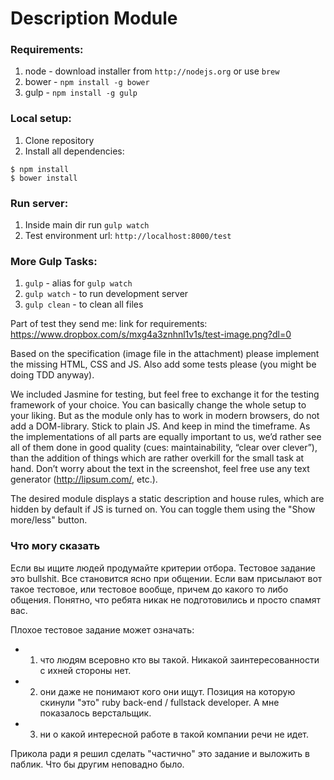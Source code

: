 # Description Module

### Requirements:
1. node - download installer from `http://nodejs.org` or use `brew`
2. bower - `npm install -g bower`
3. gulp - `npm install -g gulp`

### Local setup:
1. Clone repository
2. Install all dependencies:

```
$ npm install
$ bower install
```

### Run server:
1. Inside main dir run `gulp watch`
2. Test environment url: `http://localhost:8000/test`

### More Gulp Tasks:

1. `gulp` - alias for `gulp watch`
2. `gulp watch` - to run development server
3. `gulp clean` - to clean all files

Part of test they send me:
link for requirements: https://www.dropbox.com/s/mxg4a3znhnl1v1s/test-image.png?dl=0

Based on the specification (image file in the attachment) please implement the missing HTML, CSS and JS. Also add some tests please (you might be doing TDD anyway).

We included Jasmine for testing, but feel free to exchange it for the testing framework of your choice. You can basically change the whole setup to your liking. But as the module only has to work in modern browsers, do not add a DOM-library. Stick to plain JS. And keep in mind the timeframe. As the implementations of all parts are equally important to us, we’d rather see all of them done in good quality (cues: maintainability, “clear over clever”), than the addition of things which are rather overkill for the small task at hand. Don’t worry about the text in the screenshot, feel free use any text generator (http://lipsum.com/, etc.). 

The desired module displays a static description and house rules, which are hidden by default if JS is turned on. You can toggle them using the "Show more/less" button.

### Что могу сказать

Если вы ищите людей продумайте критерии отбора. Тестовое задание это bullshit. Все становится ясно при общении. Если вам присылают вот такое тестовое, или тестовое вообще, причем до какого то либо общения. Понятно, что ребята никак не подготовились и просто спамят вас.

Плохое тестовое задание может означать: 
- 1. что людям всеровно кто вы такой. Никакой заинтересованности с ихней стороны нет. 
- 2. они даже не понимают кого они ищут. Позиция на которую скинули "это" ruby back-end / fullstack developer. А мне показалось верстальщик.
- 3. ни о какой интересной работе в такой компании речи не идет.

Прикола ради я решил сделать "частично" это задание и выложить в паблик. Что бы другим неповадно было.




